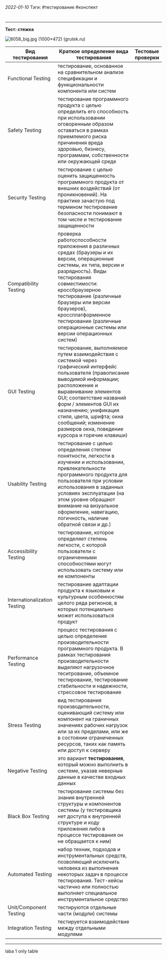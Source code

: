 *2022-01-10*
Тэги: #тестирование #конспект
# 
---

**Тест: стяжка**

![8058_big.jpg (1000×472) (grutek.ru)](https://grutek.ru/pictures/product/big/8058_big.jpg)

| Вид тестирования             | Краткое определение вида тестирования                                                                                                                                                                                                                                                                                                                      | Тестовые проверки |
| ---------------------------- | ---------------------------------------------------------------------------------------------------------------------------------------------------------------------------------------------------------------------------------------------------------------------------------------------------------------------------------------------------------- | ----------------- |
| Functional Testing           | тестирование, основанное на сравнительном анализе спецификации и функциональности компонента или систем                                                                                                                                                                                                                                                    |                   |
| Safety Testing               | тестирование программного продукта с целью определить его способность при использовании оговоренным образом оставаться в рамках приемлемого риска причинения вреда здоровью, бизнесу, программам, собственности или окружающей среде                                                                                                                       |                   |
| Security Testing             | тестирование с целью оценить защищенность программного продукта от внешних воздействий (от проникновений). На практике зачастую под термином тестирование безопасности понимают в том числе и тестирование защищенности                                                                                                                                    |                   |
| Compatibility Testing        | проверка работоспособности приложения в различных средах (браузеры и их версии, операционные системы, их типа, версии и разрядность). Виды тестирования совместимости: кроссбраузерное тестирование (различные браузеры или версии браузеров), кроссплатформенное тестирование (различные операционные системы или версии операционных систем)             |                   |
| GUI Testing                  | тестирование, выполняемое путем взаимодействия с системой через графический интерфейс пользователя (правописание выводимой информации; расположение и выравнивание элементов GUI; соответствие названий форм / элементов GUI их назначению; унификация стиля, цвета, шрифта; окна сообщений; изменение размеров окна, поведение курсора и горячие клавиши) |                   |
| Usability Testing            | тестирование с целью определения степени понятности, легкости в изучении и использовании, привлекательности программного продукта для пользователя при условии использования в заданных условиях эксплуатации (на этом уровне обращают внимание на визуальное оформление, навигацию, логичность, наличие обратной связи и др.)                             |                   |
| Accessibility Testing        | тестирование, которое определяет степень легкости, с которой пользователи с ограниченными способностями могут использовать систему или ее компоненты                                                                                                                                                                                                       |                   |
| Internationalization Testing | тестирование адаптации продукта к языковым и культурным особенностям целого ряда регионов, в которых потенциально может использоваться продукт                                                                                                                                                                                                             |                   |
| Performance Testing          | процесс тестирования с целью определения производительности программного продукта. В рамках тестирования производительности выделяют нагрузочное теситрование, объемное тестирование, тестирование стабильности и надежности, стрессовое тестирование                                                                                                      |                   |
| Stress Testing               | вид тестирования производительности, оценивающий систему или компонент на граничных значениях рабочих нагрузок или за их пределами, или же в состоянии ограниченных ресурсов, таких как память или доступ к серверу                                                                                                                                        |                   |
| Negative Testing             | это вариант **тестирования**, который можно выполнить в системе, указав неверные данные в качестве входных данных                                                                                                                                                                                                                                          |                   |
| Black Box Testing            | тестирование системы без знания внутренней структуры и компонентов системы (у тестировщика нет доступа к внутренней структуре и коду приложения либо в процессе тестирования он не обращается к ним)                                                                                                                                                       |                   |
| Automated Testing            | набор техник, подходов и инструментальных средств, позволяющий исключить человека из выполнения некоторых задач в процессе тестирования. Тест-кейсы частично или полностью выполняет специальное инструментальное средство                                                                                                                                 |                   |
| Unit/Component Testing       | тестируются отдельные части (модули) системы                                                                                                                                                                                                                                                                                                               |                   |
| Integration Testing          | тестируется взаимодействие между отдельными модулями                                                                                                                                                                                                                                                                                                       |                   |

---

laba 1 only table
